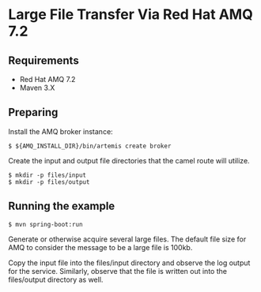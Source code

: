 # Large File Transfer Via Red Hat AMQ 7.2

## Requirements

- Red Hat AMQ 7.2
- Maven 3.X

## Preparing

Install the AMQ broker instance:

```
$ ${AMQ_INSTALL_DIR}/bin/artemis create broker
```
Create the input and output file directories that the camel route will utilize.

```
$ mkdir -p files/input
$ mkdir -p files/output
```

## Running the example

```
$ mvn spring-boot:run
```

Generate or otherwise acquire several large files. The default file size for AMQ to consider the message to be a large file is 100kb.

Copy the input file into the files/input directory and observe the log output for the service. Similarly, observe that the file is written out into the files/output directory as well.